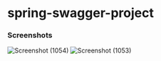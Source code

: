 # spring-swagger-project

### Screenshots

![Screenshot (1054)](https://user-images.githubusercontent.com/57689321/112236980-125b2900-8c18-11eb-895b-bc2248427242.png)
![Screenshot (1053)](https://user-images.githubusercontent.com/57689321/112236982-125b2900-8c18-11eb-98f4-c04f7d336cfd.png)
